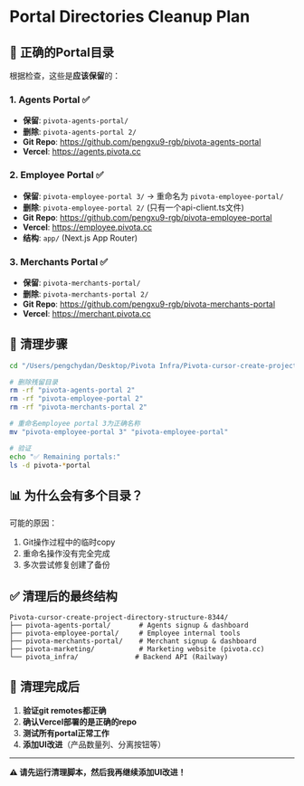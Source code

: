 # Portal Directories Cleanup Plan

## 🎯 正确的Portal目录

根据检查，这些是**应该保留**的：

### 1. **Agents Portal** ✅
- **保留**: `pivota-agents-portal/`
- **删除**: `pivota-agents-portal 2/`
- **Git Repo**: https://github.com/pengxu9-rgb/pivota-agents-portal
- **Vercel**: https://agents.pivota.cc

### 2. **Employee Portal** ✅  
- **保留**: `pivota-employee-portal 3/` → 重命名为 `pivota-employee-portal/`
- **删除**: `pivota-employee-portal 2/` (只有一个api-client.ts文件)
- **Git Repo**: https://github.com/pengxu9-rgb/pivota-employee-portal
- **Vercel**: https://employee.pivota.cc
- **结构**: `app/` (Next.js App Router)

### 3. **Merchants Portal** ✅
- **保留**: `pivota-merchants-portal/`
- **删除**: `pivota-merchants-portal 2/`
- **Git Repo**: https://github.com/pengxu9-rgb/pivota-merchants-portal
- **Vercel**: https://merchant.pivota.cc

## 🧹 清理步骤

```bash
cd "/Users/pengchydan/Desktop/Pivota Infra/Pivota-cursor-create-project-directory-structure-8344"

# 删除残留目录
rm -rf "pivota-agents-portal 2"
rm -rf "pivota-employee-portal 2"
rm -rf "pivota-merchants-portal 2"

# 重命名employee portal 3为正确名称
mv "pivota-employee-portal 3" "pivota-employee-portal"

# 验证
echo "✅ Remaining portals:"
ls -d pivota-*portal
```

## 📊 为什么会有多个目录？

可能的原因：
1. Git操作过程中的临时copy
2. 重命名操作没有完全完成
3. 多次尝试修复创建了备份

## ✅ 清理后的最终结构

```
Pivota-cursor-create-project-directory-structure-8344/
├── pivota-agents-portal/       # Agents signup & dashboard
├── pivota-employee-portal/     # Employee internal tools
├── pivota-merchants-portal/    # Merchant signup & dashboard
├── pivota-marketing/           # Marketing website (pivota.cc)
└── pivota_infra/              # Backend API (Railway)
```

## 🚀 清理完成后

1. **验证git remotes都正确**
2. **确认Vercel部署的是正确的repo**
3. **测试所有portal正常工作**
4. **添加UI改进**（产品数量列、分离按钮等）

---

**⚠️ 请先运行清理脚本，然后我再继续添加UI改进！**




